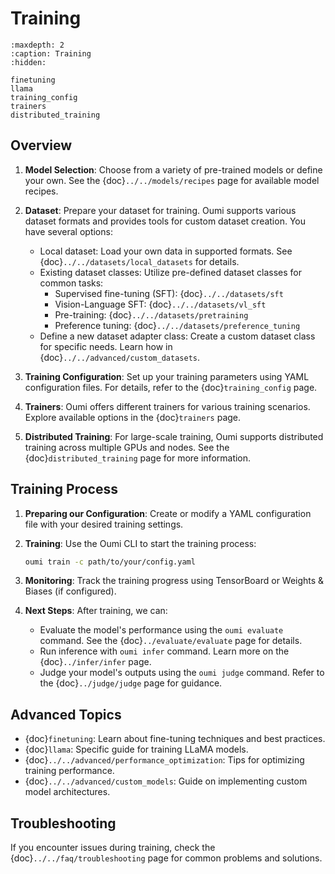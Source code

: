 # Training

```{toctree}
:maxdepth: 2
:caption: Training
:hidden:

finetuning
llama
training_config
trainers
distributed_training
```

## Overview

1. **Model Selection**: Choose from a variety of pre-trained models or define your own. See the {doc}`../../models/recipes` page for available model recipes.

2. **Dataset**: Prepare your dataset for training. Oumi supports various dataset formats and provides tools for custom dataset creation. You have several options:

   - Local dataset: Load your own data in supported formats. See {doc}`../../datasets/local_datasets` for details.
   - Existing dataset classes: Utilize pre-defined dataset classes for common tasks:
      - Supervised fine-tuning (SFT): {doc}`../../datasets/sft`
      - Vision-Language SFT: {doc}`../../datasets/vl_sft`
      - Pre-training: {doc}`../../datasets/pretraining`
      - Preference tuning: {doc}`../../datasets/preference_tuning`
   - Define a new dataset adapter class: Create a custom dataset class for specific needs. Learn how in {doc}`../../advanced/custom_datasets`.

3. **Training Configuration**: Set up your training parameters using YAML configuration files. For details, refer to the {doc}`training_config` page.

4. **Trainers**: Oumi offers different trainers for various training scenarios. Explore available options in the {doc}`trainers` page.

5. **Distributed Training**: For large-scale training, Oumi supports distributed training across multiple GPUs and nodes. See the {doc}`distributed_training` page for more information.

## Training Process

1. **Preparing our Configuration**: Create or modify a YAML configuration file with your desired training settings.

2. **Training**: Use the Oumi CLI to start the training process:

   ```bash
   oumi train -c path/to/your/config.yaml
   ```

3. **Monitoring**: Track the training progress using TensorBoard or Weights & Biases (if configured).

4. **Next Steps**: After training, we can:
   - Evaluate the model's performance using the `oumi evaluate` command. See the {doc}`../evaluate/evaluate` page for details.
   - Run inference with `oumi infer` command. Learn more on the {doc}`../infer/infer` page.
   - Judge your model's outputs using the `oumi judge` command. Refer to the {doc}`../judge/judge` page for guidance.

## Advanced Topics

- {doc}`finetuning`: Learn about fine-tuning techniques and best practices.
- {doc}`llama`: Specific guide for training LLaMA models.
- {doc}`../../advanced/performance_optimization`: Tips for optimizing training performance.
- {doc}`../../advanced/custom_models`: Guide on implementing custom model architectures.

## Troubleshooting

If you encounter issues during training, check the {doc}`../../faq/troubleshooting` page for common problems and solutions.
